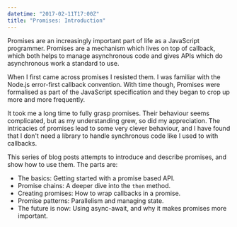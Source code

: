 ```yaml
---
datetime: "2017-02-11T17:00Z"
title: "Promises: Introduction"
---
```

Promises are an increasingly important part of life as a JavaScript programmer.
Promises are a mechanism which lives on top of callback, which both helps to
manage asynchronous code and gives APIs which do asynchronous work a standard to
use.

When I first came across promises I resisted them. I was familiar with the
Node.js error-first callback convention. With time though, Promises were
formalised as part of the JavaScript specification and they began to crop up
more and more frequently.

It took me a long time to fully grasp promises. Their behaviour seems
complicated, but as my understanding grew, so did my appreciation. The
intricacies of promises lead to some very clever behaviour, and I have found
that I don't need a library to handle synchronous code like I used to with
callbacks.

This series of blog posts attempts to introduce and describe promises, and show
how to use them. The parts are:

 - The basics: Getting started with a promise based API.
 - Promise chains: A deeper dive into the `then` method.
 - Creating promises: How to wrap callbacks in a promise.
 - Promise patterns: Parallelism and managing state.
 - The future is now: Using async-await, and why it makes promises more
   important.
